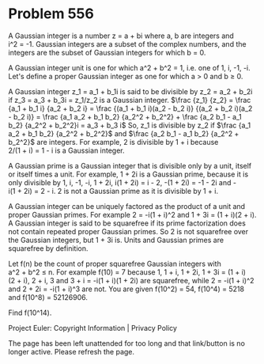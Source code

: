#   Problem 556

   A Gaussian integer is a number z = a + bi where a, b are integers and
   i^2 = -1.
   Gaussian integers are a subset of the complex numbers, and the integers
   are the subset of Gaussian integers for which b = 0.

   A Gaussian integer unit is one for which a^2 + b^2 = 1, i.e. one of 1, i,
   -1, -i.
   Let's define a proper Gaussian integer as one for which a > 0 and b ≥ 0.

   A Gaussian integer z_1 = a_1 + b_1i is said to be divisible by
   z_2 = a_2 + b_2i if z_3 = a_3 + b_3i = z_1/z_2 is a Gaussian integer.
   $\frac {z_1} {z_2} = \frac {a_1 + b_1 i} {a_2 + b_2 i} = \frac {(a_1 + b_1
   i)(a_2 - b_2 i)} {(a_2 + b_2 i)(a_2 - b_2 i)} = \frac {a_1 a_2 + b_1 b_2}
   {a_2^2 + b_2^2} + \frac {a_2 b_1 - a_1 b_2} {a_2^2 + b_2^2}i = a_3 + b_3
   i$
   So, z_1 is divisible by z_2 if $\frac {a_1 a_2 + b_1 b_2} {a_2^2 + b_2^2}$
   and $\frac {a_2 b_1 - a_1 b_2} {a_2^2 + b_2^2}$ are integers.
   For example, 2 is divisible by 1 + i because 2/(1 + i) = 1 - i is a
   Gaussian integer.

   A Gaussian prime is a Gaussian integer that is divisible only by a unit,
   itself or itself times a unit.
   For example, 1 + 2i is a Gaussian prime, because it is only divisible by
   1, i, -1, -i, 1 + 2i, i(1 + 2i) = i - 2, -(1 + 2i) = -1 - 2i and
   -i(1 + 2i) = 2 - i.
   2 is not a Gaussian prime as it is divisible by 1 + i.

   A Gaussian integer can be uniquely factored as the product of a unit and
   proper Gaussian primes.
   For example 2 = -i(1 + i)^2 and 1 + 3i = (1 + i)(2 + i).
   A Gaussian integer is said to be squarefree if its prime factorization
   does not contain repeated proper Gaussian primes.
   So 2 is not squarefree over the Gaussian integers, but 1 + 3i is.
   Units and Gaussian primes are squarefree by definition.

   Let f(n) be the count of proper squarefree Gaussian integers with
   a^2 + b^2 ≤ n.
   For example f(10) = 7 because 1, 1 + i, 1 + 2i, 1 + 3i = (1 + i)(2 + i),
   2 + i, 3 and 3 + i = -i(1 + i)(1 + 2i) are squarefree, while
   2 = -i(1 + i)^2 and 2 + 2i = -i(1 + i)^3 are not.
   You are given f(10^2) = 54, f(10^4) = 5218 and f(10^8) = 52126906.

   Find f(10^14).

   Project Euler: Copyright Information | Privacy Policy

   The page has been left unattended for too long and that link/button is no
   longer active. Please refresh the page.
